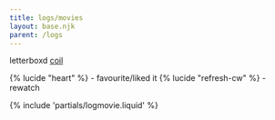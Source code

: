 ```yaml
---
title: logs/movies
layout: base.njk
parent: /logs
---
```


<p></p>

<div class="grid two-col-flex">
<div class="grid">
<span class="label">letterboxd</span>
<span><a href="https://letterboxd.com/coil/">coil</a></span>
</div>
</div>
<p></p>

{% lucide "heart" %} - favourite/liked it
{% lucide "refresh-cw" %} - rewatch

{% include 'partials/logmovie.liquid' %}